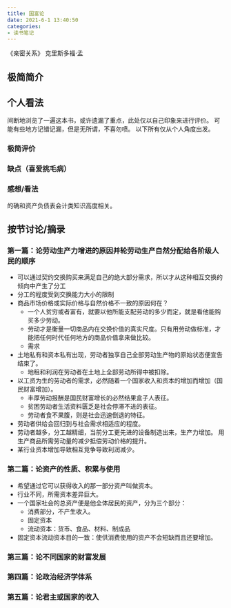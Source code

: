 ```yaml
---
title: 国富论
date: 2021-6-1 13:40:50
categories:
- 读书笔记
---
```


《亲密关系》 克里斯多福·孟

<!-- more -->

## 极简简介



## 个人看法

间断地浏览了一遍这本书，或许遗漏了重点，此处仅以自己印象来进行评价。
可能有些地方记错记漏，但是无所谓，不喜勿喷。
以下所有仅从个人角度出发。

### 极简评价


### 缺点（喜爱挑毛病）

### 感想/看法

的确和资产负债表会计类知识高度相关。

## 按节讨论/摘录

### 第一篇：论劳动生产力增进的原因并轮劳动生产自然分配给各阶级人民的顺序

- 可以通过契约交换购买来满足自己的绝大部分需求，所以才从这种相互交换的倾向中产生了分工
- 分工的程度受到交换能力大小的限制
- 商品市场价格或实际价格与自然价格不一致的原因何在？
  - 一个人贫穷或者富有，就要以他所能支配劳动的多少而定，就是看他能购买多少劳动。
  - 劳动才是衡量一切商品内在交换价值的真实尺度。只有用劳动做标准，才能把任何时代任何地方的商品价值拿来做比较。
  - 需求
- 土地私有和资本私有出现，劳动者独享自己全部劳动生产物的原始状态便宣告结束了。
  - 地租和利润在劳动者在土地上全部劳动所得中被扣除。
- 以工资为生的劳动者的需求，必然随着一个国家收入和资本的增加而增加（国民财富增加）。
  - 丰厚劳动报酬是国民财富增长的必然结果盒子人表征。
  - 贫困劳动者生活资料匮乏是社会停滞不进的表征。
  - 劳动者食不果腹，则是社会迅速倒退的特征。
- 劳动者供给会回归到与社会需求相适应的程度。
- 劳动者越多，分工越精细，当前分工更先进的设备制造出来，生产力增加。
  用生产商品所需劳动量的减少抵偿劳动价格的提升。
- 某行业资本增加导致相互竞争导致利润减少。       

### 第二篇：论资产的性质、积累与使用

- 希望通过它可以获得收入的那一部分资产叫做资本。
- 行业不同，所需资本差异巨大。
- 一个国家社会的总资产便是他全体居民的资产，分为三个部分：
  - 消费部分，不产生收入。
  - 固定资本
  - 流动资本：货币、食品、材料、制成品
- 固定资本流动资本目的一致：使供消费使用的资产不会短缺而且还要增加。

### 第三篇：论不同国家的财富发展

### 第四篇：论政治经济学体系

### 第五篇：论君主或国家的收入
